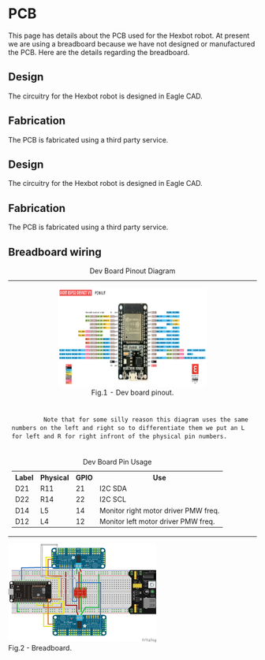 # PCB

This page has details about the PCB used for the Hexbot robot. At present we are using a breadboard because we have not designed or manufactured the PCB. Here are the details regarding the breadboard.  

## Design

The circuitry for the Hexbot robot is designed in Eagle CAD.

## Fabrication

The PCB is fabricated using a third party service. 

## Design

The circuitry for the Hexbot robot is designed in Eagle CAD.

## Fabrication

The PCB is fabricated using a third party service. 

## Breadboard wiring

<table>
   <caption>Dev Board Pinout Diagram</caption>
   <tr>
      <td align ="center"> 
         <figure>
            <img src="/img/pinoutDOIT32devkitv1.png" alt="Dev board pinout" width="300" height="200"><br>
            <figcaption>Fig.1 - Dev board pinout.</figcaption>
         </figure> 
      </td>
   </tr>
   <tr>
      <td>
         <code>
         Note that for some silly reason this diagram uses the same numbers on the left and right so to differentiate them we put an L for left and R for right infront of the physical pin numbers.
         </code>
      </td>
   </tr>
   <tr>
      <td align ="left"> 
         <table>
            <caption>Dev Board Pin Usage</caption>
            <tr>
               <th>Label</th>
               <th>Physical</th>
               <th>GPIO</th>
               <th>Use</th>
            </tr>
            <tr>
               <td>D21</td>
               <td>R11</td>
               <td>21</td>
               <td>I2C SDA</td>
            </tr>
            <tr>
               <td>D22</td>
               <td>R14</td>
               <td>22</td>
               <td>I2C SCL</td>
            </tr>
            <tr>
               <td>D14</td>
               <td>L5</td>
               <td>14</td>
               <td>Monitor right motor driver PMW freq.</td>
            </tr>
            <tr>
               <td>D12</td>
               <td>L4</td>
               <td>12</td>
               <td>Monitor left motor driver PMW freq.</td>
            </tr>
         </table>
      </td>
  </tr>  
</table>
<img src="/img/hexbotBreadboard_bb.png" alt="Breadboard" width="300" height="200"><br>
<figcaption>Fig.2 - Breadboard.</figcaption>
